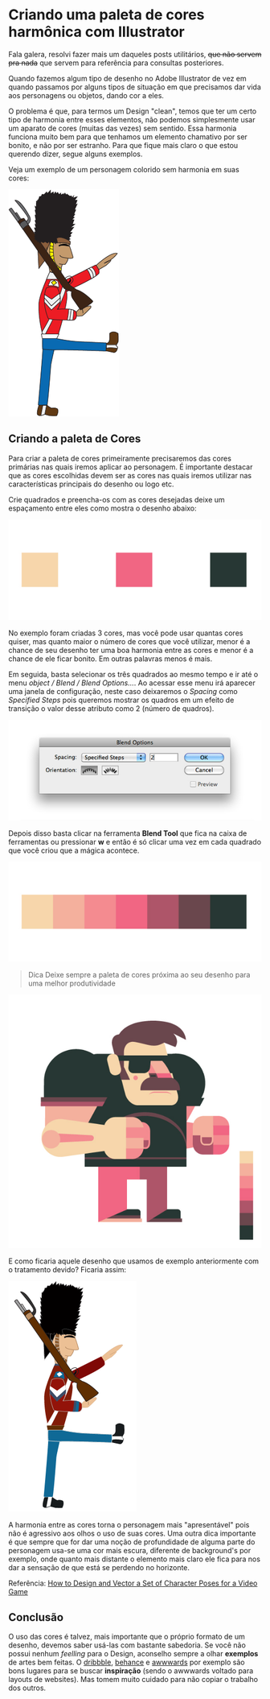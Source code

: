 # Criando uma paleta de cores harmônica com Illustrator

Fala galera, resolvi fazer mais um daqueles posts utilitários, <s>que não servem pra nada</s> que servem para referência para consultas posteriores.

Quando fazemos algum tipo de desenho no Adobe Illustrator de vez em quando passamos por alguns tipos de situação em que precisamos dar vida aos personagens ou objetos, dando cor a eles. 

O problema é que, para termos um Design "clean", temos que ter um certo tipo de harmonia entre esses elementos, não podemos simplesmente usar um aparato de cores (muitas das vezes) sem sentido. Essa harmonia funciona muito bem para que tenhamos um elemento chamativo por ser bonito, e não por ser estranho. Para que fique mais claro o que estou querendo dizer, segue alguns exemplos.

Veja um exemplo de um personagem colorido sem harmonia em suas cores:

![Sem coloração](/posts/paleta-cores-illustrator/soldier-bad-color.png)

## Criando a paleta de Cores

Para criar a paleta de cores primeiramente precisaremos das cores primárias nas quais iremos aplicar ao personagem. É importante destacar que as cores escolhidas devem ser as cores nas quais iremos utilizar nas características principais do desenho ou logo etc. 

Crie quadrados e preencha-os com as cores desejadas deixe um espaçamento entre eles como mostra o desenho abaixo:

![Cores Primárias](/posts/paleta-cores-illustrator/cores-primarias.jpg)

No exemplo foram criadas 3 cores, mas você pode usar quantas cores quiser, mas quanto maior o número de cores que você utilizar, menor é a chance de seu desenho ter uma boa harmonia entre as cores e menor é a chance de ele ficar bonito. Em outras palavras menos é mais.

Em seguida, basta selecionar os três quadrados ao mesmo tempo e ir até o menu *object / Blend / Blend Options...*. Ao acessar esse menu irá aparecer uma janela de configuração, neste caso deixaremos o *Spacing* como *Specified Steps* pois queremos mostrar os quadros em um efeito de transição o valor desse atributo como 2 (número de quadros).

![Painel config Blend Options](/posts/paleta-cores-illustrator/window-blend-tool.jpg)

Depois disso basta clicar na ferramenta **Blend Tool** que fica na caixa de ferramentas ou pressionar **w** e então é só clicar uma vez em cada quadrado que você criou que a mágica acontece.

![Paleta de cores](/posts/paleta-cores-illustrator/paleta-cores.jpg)

> Dica Deixe sempre a paleta de cores próxima ao seu desenho para uma melhor produtividade

![Desenho](/posts/paleta-cores-illustrator/draw-colored.jpg)

E como ficaria aquele desenho que usamos de exemplo anteriormente com o tratamento devido? Ficaria assim:

![Como coloração](/posts/paleta-cores-illustrator/soldier-good-color.png)

A harmonia entre as cores torna o personagem mais "apresentável" pois não é agressivo aos olhos o uso de suas cores. Uma outra dica importante é que sempre que for dar uma noção de profundidade de alguma parte do personagem usa-se uma cor mais escura, diferente de background's por exemplo, onde quanto mais distante o elemento mais claro ele fica para nos dar a sensação de que está se perdendo no horizonte.

Referência: [How to Design and Vector a Set of Character Poses for a Video Game](http://design.tutsplus.com/tutorials/how-to-design-and-vector-a-set-of-character-poses-for-a-video-game--vector-5920)

## Conclusão

O uso das cores é talvez, mais importante que o próprio formato de um desenho, devemos saber usá-las com bastante sabedoria. Se você não possui nenhum *feelling* para o Design, aconselho sempre a olhar **exemplos** de artes bem feitas. O [dribbble](https://dribbble.com/), [behance](https://www.behance.net/) e [awwwards](http://www.awwwards.com/) por exemplo são bons lugares para se buscar **inspiração** (sendo o awwwards voltado para layouts de websites). Mas tomem muito cuidado para não copiar o trabalho dos outros. 